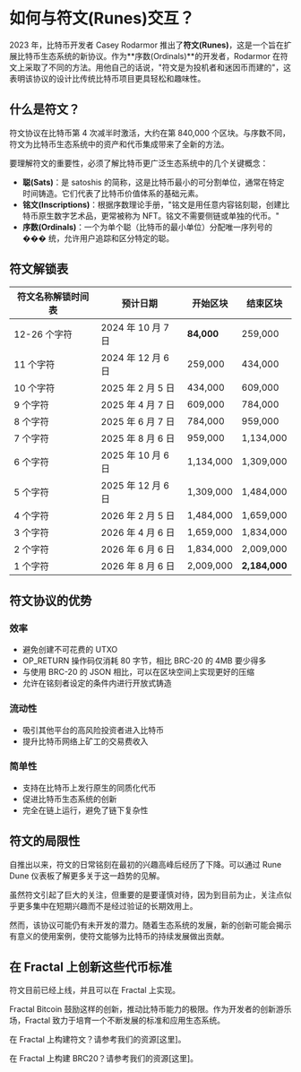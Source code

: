 # 如何与符文(Runes)交互？

2023 年，比特币开发者 Casey Rodarmor 推出了**符文(Runes)**，这是一个旨在扩展比特币生态系统的新协议。作为**序数(Ordinals)**的开发者，Rodarmor 在符文上采取了不同的方法。用他自己的话说，"符文是为投机者和迷因币而建的"，这表明该协议的设计比传统比特币项目更具轻松和趣味性。

## 什么是符文？

符文协议在比特币第 4 次减半时激活，大约在第 840,000 个区块。与序数不同，符文为比特币生态系统中的资产和代币集成带来了全新的方法。

要理解符文的重要性，必须了解比特币更广泛生态系统中的几个关键概念：

- **聪(Sats)**：是 satoshis 的简称，这是比特币最小的可分割单位，通常在特定时间铸造。它们代表了比特币价值体系的基础元素。
- **铭文(Inscriptions)**：根据序数理论手册，"铭文是用任意内容铭刻聪，创建比特币原生数字艺术品，更常被称为 NFT。铭文不需要侧链或单独的代币。"
- **序数(Ordinals)**：一个为单个聪（比特币的最小单位）分配唯一序列号的 ��� 统，允许用户追踪和区分特定的聪。

## 符文解锁表

| 符文名称解锁时间表 | 预计日期           | 开始区块   | 结束区块      |
| ------------------ | ------------------ | ---------- | ------------- |
| 12-26 个字符       | 2024 年 10 月 7 日 | **84,000** | 259,000       |
| 11 个字符          | 2024 年 12 月 6 日 | 259,000    | 434,000       |
| 10 个字符          | 2025 年 2 月 5 日  | 434,000    | 609,000       |
| 9 个字符           | 2025 年 4 月 7 日  | 609,000    | 784,000       |
| 8 个字符           | 2025 年 6 月 7 日  | 784,000    | 959,000       |
| 7 个字符           | 2025 年 8 月 6 日  | 959,000    | 1,134,000     |
| 6 个字符           | 2025 年 10 月 6 日 | 1,134,000  | 1,309,000     |
| 5 个字符           | 2025 年 12 月 6 日 | 1,309,000  | 1,484,000     |
| 4 个字符           | 2026 年 2 月 5 日  | 1,484,000  | 1,659,000     |
| 3 个字符           | 2026 年 4 月 6 日  | 1,659,000  | 1,834,000     |
| 2 个字符           | 2026 年 6 月 6 日  | 1,834,000  | 2,009,000     |
| 1 个字符           | 2026 年 8 月 6 日  | 2,009,000  | **2,184,000** |

## 符文协议的优势

### 效率

- 避免创建不可花费的 UTXO
- OP_RETURN 操作码仅消耗 80 字节，相比 BRC-20 的 4MB 要少得多
- 与使用 BRC-20 的 JSON 相比，可以在区块空间上实现更好的压缩
- 允许在铭刻者设定的条件内进行开放式铸造

### 流动性

- 吸引其他平台的高风险投资者进入比特币
- 提升比特币网络上矿工的交易费收入

### 简单性

- 支持在比特币上发行原生的同质化代币
- 促进比特币生态系统的创新
- 完全在链上运行，避免了链下复杂性

## 符文的局限性

自推出以来，符文的日常铭刻在最初的兴趣高峰后经历了下降。可以通过 Rune Dune 仪表板了解更多关于这一趋势的见解。

虽然符文引起了巨大的关注，但重要的是要谨慎对待，因为到目前为止，关注点似乎更多集中在短期兴趣而不是经过验证的长期效用上。

然而，该协议可能仍有未开发的潜力。随着生态系统的发展，新的创新可能会揭示有意义的使用案例，使符文能够为比特币的持续发展做出贡献。

## 在 Fractal 上创新这些代币标准

符文目前已经上线，并且可以在 Fractal 上实现。

Fractal Bitcoin 鼓励这样的创新，推动比特币能力的极限。作为开发者的创新游乐场，Fractal 致力于培育一个不断发展的标准和应用生态系统。

在 Fractal 上构建符文？请参考我们的资源[这里]。

在 Fractal 上构建 BRC20？请参考我们的资源[这里]。
